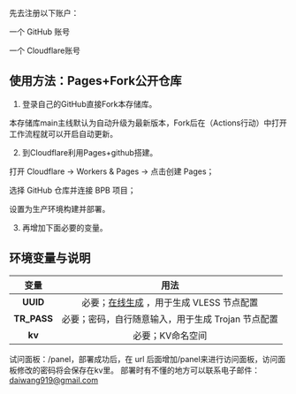 先去注册以下账户：

一个 GitHub 账号

一个 Cloudflare账号

## 使用方法：Pages+Fork公开仓库
1. 登录自己的GitHub直接Fork本存储库。

本存储库main主线默认为自动升级为最新版本，Fork后在（Actions行动）中打开工作流程就可以开启自动更新。

2. 到Cloudflare利用Pages+github搭建。

打开 Cloudflare → Workers & Pages → 点击创建 Pages；

选择 GitHub 仓库并连接 BPB 项目；

设置为生产环境构建并部署。

3. 再增加下面必要的变量。
   
## 环境变量与说明
| 变量  | 用法 |
| :-------------: | :-------------: |
| **UUID**  | 必要；[在线生成](https://1024tools.com/uuid) ，用于生成 VLESS 节点配置 |
| **TR_PASS**  | 必要；密码，自行随意输入，用于生成 Trojan 节点配置  |
| **kv**  | 必要；KV命名空间  |
试问面板：/panel，部署成功后，在 url 后面增加/panel来进行访问面板，访问面板修改的密码将会保存在kv里。
部署时有不懂的地方可以联系电子邮件：daiwang919@gmail.com
